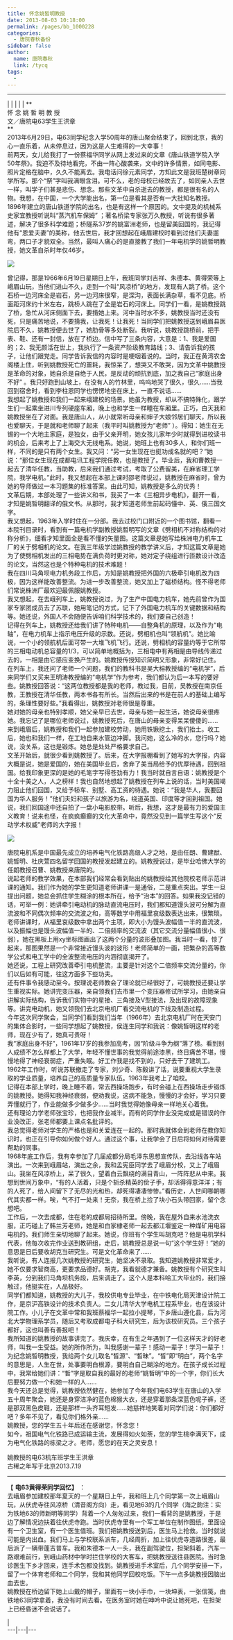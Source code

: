 ```yaml
---
title: 怀念姚皙明教授
date: 2013-08-03 10:18:00
permalink: /pages/bb_1000228
categories: 
  - 唐院春秋备份
sidebar: false
author: 
  name: 唐院春秋
  link: /tycq
tags: 
  - 
---
```


* * *

  
|  |  |  |  |  **  
怀 念 姚 皙 明 教 授  
文／唐院电63学生王洪章  
**  
2013年6月29日，电63同学纪念入学50周年的唐山聚会结束了，回到北京，我的心一直乐着，从未停息过，因为这是人生难得的一大幸事！  
前两天，女儿给我打了一份蔡福华同学从网上发过来的文章《唐山铁道学院入学50年祭》。我迫不及待地看完，不由一阵心酸袭来，文中的许多情景，如同电影、照片定格在脑中，久久不能离去。我电话问徐元素同学，方知此文是我班楚树章同学所写。那个“祭”字叫我满眼含泪。可不么，老的母校已经故去了，如同亲人去世一样，叫学子们甚是悲伤、想念。那些文革中自杀逝去的教授，都是很有名的人物。我想，在中国，一个大学能出名，第一位是看其是否有一大批知名教授。1896年建立的唐山铁道学院的出名，也是有这样一个原因的。文中提及的机械系史家宜教授听说叫“蒸汽机车保姆”
；著名桥梁专家张万久教授，听说有很多著述，解决了很多科学难题；桥隧系37岁的姚富洲老师，也是留美回国的，我记得他有“恩爱夫妻”的美称，他去世后，我才回想起在峨眉建校时看到过他们夫妻遛弯，两口子才貌双全。当然，最叫人痛心的是直接教了我们一年电机学的姚晳明教授，她文革自杀时年仅46岁。  

![](/pic/img0.ph.126.net_h-ze3bCUx1sKNbxvVazgRw==_825003156838940169.jpg)

  
曾记得，那是1966年6月19日星期日上午，我班同学刘吉祥、朱德本、黄得荣等上峨眉山玩，当他们进山不久，走到一个叫“风凉桥”的地方，发现有人跳了桥。这个石桥一边河床全是岩石，另一边河床很窄，是深沟，表面长满杂草，看不见底。桥面距河床约十米左右，跳桥人跳在了全是岩石的河床上。同学们一看，是姚教授跳了桥，急忙从河床侧面下去，要揹她上来。河中当时水不多，姚教授当时还没有死，只是痛苦地说，不要揹我，让我死！让我死！当同学们把姚教授送到峨眉县医院后不久，姚教授便去世了，她肋骨等多处断裂。我听说，姚教授跳桥前，把手表、鞋、还有一封信，放在了桥边。信中写了三条内容，大意是：1、我是爱国的；2、我无颜活在世上，我执行了一条资产阶级教育路线；3、请告诉我的孩子，让他们跟党走。同学告诉我信的内容时是哽咽着说的。当时，我正在黄湾农舍阁楼上住，听到姚教授死亡的噩耗，我惊呆了，想哭又不敢哭，因为文革中姚教授是革命的对象，她自杀是自绝于人民，是反动的顽抗到底，加之我自己“家庭出身不好”
。我只好跑到山坡上，在没有人的竹林里，呜呜地哭了很久，很久……当我回到宿舍时，看到李柱恩同学也愣愣地坐在床上，一直不说话……  
我想起了姚教授和我们一起来峨建校的场景。她虽为教授，却从不搞特殊化，跟学生们一起乘坐进川专列硬座车厢，晚上也和学生一样睡在车厢里。正巧，白天我和姚教授坐在了对面。我是唐山人，从小就常听母亲和婶子大娘邻居们聊天，所以我也爱聊天，于是就和老师聊了起来（我平时叫姚教授为“老师”
）。得知：她生在无锡的一个大地主家庭，是独女，由于父亲开明，她女孩儿家年少时就得到进校读书的机会，后来考上了上海交大无线电系。她说，她班上也有30多人，和你们班一样，不同的是只有两个女生。我又问：“另一女生现在也挺功成名就的吧？”她说：“那位女生现在成都电讯工程学院任教，也是教授了。毕业后，我和曹教授一起去了清华任教，当助教，后来我们通过考试，考取了公费留美，在麻省理工学院，我学电机。”此时，我又想起在本部上课时邵老师说过，姚教授在麻省时，曾为她的导师做过一本习题集的标准答案。由此可知，姚教授是多么的优秀！  
文革后期，本部处理了一些讲义和书，我买了一本《三相异步电机》，翻开一看，才知是姚晳明翻译的俄文书。从那时，我才知道老师生前起码懂中、英、俄三国文字。  
我又想起，1963年入学时住在一分部。我去过校门口附近的一个图书馆，翻看一本院刊目录时，看到有一篇电机学副教授姚晳明写的文章《劈相机不对称结构的对称分析》，细看才知里面全是看不懂的矢量图。这篇文章是她写给株洲电力机车工厂的关于劈相机的论文。在我三年级学过姚教授的教学讲义后，才知这篇文章是她为了使劈相机发出的三相电势在满负荷时更对称，她对定子绕组进行匝数设计改造的论文，当然这也是个特种电机的技术难题！  
我在四川马角坝电力机务段工作后，方知是姚教授把外国的六极牵引电机改为四极，因为这样能改善整流。为进一步改善整流，她又加上了磁桥结构。怪不得老师们常说株洲厂最欢迎最佩服姚教授。  
我又想起，在去峨列车上，姚教授说过，为了生产中国电力机车，她先前曾作为国家专家团成员去了苏联，她用笔记的方式，记下了外国电力机车的关键数据和结构等。她还说，外国人不会随便告诉咱们科学技术的，我们要自己创造！  
记得在列车上，姚教授还给我们讲了特种电机——自整角机的原理，以及作为“电轴”，在电力机车上指示电压升级的示数。还说，劈相机也叫“领航机”。她比喻说，一个小的领航机后面可带一大堆飞机飞行。还说，劈相机的容量约等于它所带的三相电动机总容量的1/3，可以简单地概括为，三相电中有两相是由导线传递过去的，一相是由它感应变换产生的。姚教授传授知识简明又形象，非常好记住。  
在列车上，我还问了老师一个问题，我们的教科书是吴大榕教授编的“电机学”，后来同学们又买来王明涛教授编的“电机学”作为参考，我们都认为后一本写的要好些。姚教授回答说：“这两位教授都是我的老师，教过我，目前，吴教授在南京任教，王教授在清华任教，两本书各有所长。当然后出来的书是在前人的基础上编写的，条理性要好些。”我看得出，姚教授对老师很是尊重。  
她对她的母亲也特别孝顺，她父亲早已去世，母亲与她一起生活，她说母亲很疼她。我忘记了是哪位老师说过，姚教授死后，在唐山的母亲变得呆呆傻傻的……  
来到峨眉后，姚教授和我们一起参加建校劳动，她用铁锹挖土，我们抬土。收工后，她也和我们一样，在工地自来水管边冲脚。我问她，这么冷的水，您行吗？她说，没关系，这也是锻炼。她总是处处严格要求自己。  
文革开始后，就很少看到姚教授了。后来，在大字报棚看到了她写的大字报，内容大概是说，她是爱国的，她在美国毕业后，舍弃了美当局给予的优厚待遇，回到祖国。给我印象更深的是她的毛笔字写得苍劲有力！我当时就自言自语：姚教授是个十全十美之人，人之榜样！我也自然地想起了姚教授在列车上说的话，当时美国竭力阻止他们回国，又给予轿车、别墅、高工资的待遇。她说：“我是华人，我要回国为华人服务！”他们夫妇和孩子以旅游为名，绕道英国、印度等才回到祖国。她说，我们回国途中还自拍了一盘小电影胶带。听后，我想，这才是最有力的爱国主义教育！说来也怪，在疯疯癫癫的文化大革命中，竟然没见到一篇学生写这个“反动学术权威”老师的大字报！  

![](/pic/img3.bimg.126.net_photo_pqem80U1GLaoyDxsVyNLSA==_5682979779788838723.jpg)

唐院电机系是中国最先成立的培养电气化铁路高级人才之地，是由任朗、曹建猷、姚晳明、杜庆萱四名留学回国的教授发起建立的。姚教授说过，是毕业哈佛大学的任朗教授召曹、姚教授来唐院的。  
说起老师的教学效果，在本部我们经常会看到贴出的姚教授给其他院校老师示范讲课的通知。我们作为她的学生更知道老师讲课一是通俗，二是重点突出。学生一旦提出问题，她总会抓住学生糊涂的根本所在，给予“治本”的回答。如果我没记错的话，可举一例：她讲牵引电动机的脉动直流电压时，我们都知道馒头波可分解为直流波和不同偶次频率的交流波之和，高等数学中用福里哀级数表达出来，很繁琐。老师讲课时，从福里哀级数中拿出两个主项，即大小为馒头波幅值一半的直流波，以及振幅也是馒头波幅值一半的、二倍频率的交流波（其它交流分量幅值很小、很弱），她在黑板上用xy坐标图画出了这两个分量的波形叠加图。我当时一看，惊了起来，那图果然是一个非常接近馒头波的波形！老师简单的一画，把繁杂的高等数学公式和电工学中的全波整流电压的内涵彻底揭开了。  
她还说，工程上研究改善牵引电机整流，主要是针对这个二倍频率交流分量的，你们以后如有可能，往这方面多下些功夫。  
还有件事令我感动至今。按理说老师教会了理论就已经很好了，可姚教授还要让学生重视实际。她讲完变压器，亲自领我们去市里一个变压器修试所学习，由她亲自讲解实际结构，告诉我们实物中的星接、三角接及V型接法，及出现的故障现象等。讲完电动机，她又领我们去北京电机厂看交流电机的下线及制造过程。  
今年这次同学聚会，当同学们看到我们当年（1966年）去北京电机厂时在天安门的集体合影时，一些同学想起了姚教授，侯连生同学和我说：像姚晳明这样的老师，现在少有了，她真可贵呀！  
我“家庭出身不好”，1961年17岁的我参加高考，因“阶级斗争为纲”落了榜。看到别人成绩不怎么样都上了大学，年轻不懂世事的我觉得前途漆黑，终日痛苦不堪，慢慢地得了神经衰弱症，严重失眠。好工作我是找不到的，只好去干了建筑工。1962年工作时，听说苏联撤走了专家，刘少奇、陈毅讲了话，说要重视大学生录取的学业质量，培养自己的高质量专家队伍。1963年我考上了咱校。  
记得在本部上学时，晚上睡不着，常去西操场跑步，有时会碰上在西操场走步锻炼的姚教授。她得知我神经衰弱，便劝我说，这病不能急，慢慢的才会好，学习只要弄懂就行了，作业能做多少做多少……当时我觉得她像母亲一样地关心着我。  
还有理论力学老师张宝珍，也把我作业减半。而有的同学作业没完成或是错误的作业没改正，张老师都要上课点名批评的。  
我总觉得老师对学生的严格也是和关爱连在一起的。那时我就体会到老师在教你知识时，也正在引导你如何做个好人。通过这个事，让我学会了日后将如何对待需要帮助的同事。  
1968年底工作后，我有幸参加了几届成都分局毛泽东思想宣传队，去沿线各车站演出。一次来到峨眉站，演出之余，我和孟宪臣同学去了峨眉分校，又上了峨眉山。我坐在风凉桥上，呆了很久，望着白云飘绕的满目青山，一阵阵悲从中来。我想到世间万象中，“有的人活着，只是个斩杀精英的侩子手，却活得得意洋洋；有的人死了，给人间留下了无尽的光和热，却死得凄凄惨惨。”看历史，人世间哪朝哪代其实都一样。唉，气不打一处来！无奈，我在桥上捡了块小石头带回家，留个念想吧。  
工作后，一次去成都，住在老的成都局招待所里。傍晚，我在屋外自来水池洗衣服，正巧碰上了韩兰芳老师，她是和白家棣老师一起去都江堰鉴定一种煤矿用电容电机的。我们师生亲切地聊了起来。她说，你班有个学生叫胡克吧？他是电机学科代表，他每次收完作业送到教研组，走后，姚教授总是说一句“这个学生好！”她的意思是日后要收胡克当研究生。可是文化革命来了……  
我听说，有人连报几次姚教授的研究生，她坚决不录取。我知道姚教授非常爱才，她不仅要求智商高，更要求品德好。胡克，我看就德才兼备。姚教授有个研究生叫李英，分到我们马角坝机务段，后来调走了。这个人是本科哈工大毕业的，我们接触过，他挺实在，人品极好。  
同学们都知道，姚教授的大儿子，我校供电专业毕业，在中铁电化局天津设计院工作，是京沪高铁设计的技术负责人。二女儿清华大学电机工程系毕业，也在该设计院工作。小儿子在文革中常和我班蔡福华一起拉小提琴，下乡唐山遵化县，后为河北大学物理系学员，随后又考取成都电子科大研究生，后为该校研究员。三个孩子都好，这也叫善有善报吧！  
我所知道的姚教授的故事讲完了。我庆幸，在有生之年遇到了一位这样天才的好老师，叫我一生受益。她的所作所为，叫我感谢一辈子！感动一辈子！学习一辈子！  
为纪念姚晳明教授，我给两个女儿取名“晳源”、“晳昧”。“晳”即“明白”，两个名字的意思是，人生在世，处事要明白根源，要明白自己糊涂的地方。在孩子成长过程中，我常给她们讲：“晳”字是取自我的最好的老师“姚晳明”中的一个字，你们长大后要努力做一个和她一样的人……  
我今天还总是觉得，姚教授依然健在，她参加了今年我们电63学生在唐山的入学五十周年聚会，她还是身穿洁净的蓝色棉猴大衣，还是穿着那条深蓝色呢子裤，还是那双黑色皮鞋，还是那样一头齐耳短发……她慈祥地笑着对同学们说：你们都好吧？多年不见了，看见你们格外亲……  
姚教授，您的学生五十年后还在感谢您，怀念您！  
如今，祖国电气化铁路已成运输主流，发展得如火如荼，您的学生桃李满天下，成为电气化铁路的栋梁之才。老师，愿您的在天之灵安息！  
  
姚教授的电63机车班学生王洪章  
古稀之年写于北京2013.7.19  

* * *

  
【 **电63黄得荣同学回忆】** ：  
去峨眉参加建校那年夏天的一个星期日上午，我和班上几个同学第一次上峨眉山玩，从伏虎寺往风凉桥（清音阁方向）走，看见地63的几个同学（海之韵注：实为铁地63的师新明等同学）背着一个人匆匆过来，我们一看背的是姚教授，于是边了解情况边扶着往伏虎寺跑。当时伏虎寺里有一个军工单位在制作图纸，里面设有一个卫生室，有一个医生值班。我们把姚教授送到后，医生马上抢救。当时就说可能是内出血。我们马上与学校联系派车，几经周折，加上往伏虎寺道路很差，最后派了一辆带蓬吉普车。我和朱德本一人一头，我在副驾驶位，担架斜着，汽车一路艰难前行，到峨山药材中学时拦住学校的大客车，把姚教授送往县医院。当时急诊医生下乡才回来，连手术包都没找到。姚教授进手术室后，几个同学安排一下，留了一个体育老师和二个同学，我和其他同学回校吃饭。下午一点多姚教授因脑出血去世。  
姚教授在桥边留下她上山戴的帽子，里面有一块小手巾，一块坤表，一张信笺，由铁地63同学拿着，我没有时间去看。在医务室时她在呻吟中说让她死吧，在担架上已经昏迷不会说话了。  
  
  
|  
---|---|---